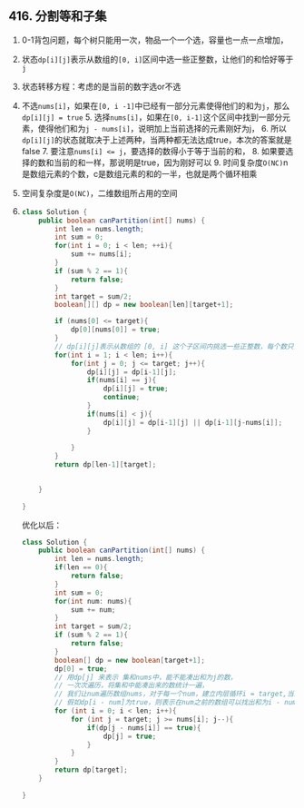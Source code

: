 ## 416. 分割等和子集

1. 0-1背包问题，每个树只能用一次，物品一个一个选，容量也一点一点增加，

2. 状态`dp[i][j]`表示从数组的`[0, i]`区间中选一些正整数，让他们的和恰好等于`j`

3. 状态转移方程：考虑的是当前的数字选or不选

4. 不选`nums[i]`，如果在`[0, i -1]`中已经有一部分元素使得他们的和为`j`，那么`dp[i][j] = true`
	5. 选择`nums[i]`，如果在`[0, i-1]`这个区间中找到一部分元素，使得他们和为`j - nums[i]`，说明加上当前选择的元素刚好为j，
	6. 所以`dp[i][j]`的状态就取决于上述两种，当两种都无法达成true，本次的答案就是false
	7. 要注意`nums[i] <= j`，要选择的数得小于等于当前的和，
	8. 如果要选择的数和当前的和一样，那说明是true，因为刚好可以
	9. 时间复杂度`O(NC)`n是数组元素的个数，c是数组元素的和的一半，也就是两个循环相乘
	
  5. 空间复杂度是`O(NC)`，二维数组所占用的空间

  6. ```java
     class Solution {
         public boolean canPartition(int[] nums) {
             int len = nums.length;
             int sum = 0;
             for(int i = 0; i < len; ++i){
                 sum += nums[i];
             }
             if (sum % 2 == 1){
                 return false;
             }
             int target = sum/2;
             boolean[][] dp = new boolean[len][target+1];
     
             if (nums[0] <= target){
                 dp[0][nums[0]] = true;
             }
             // dp[i][j]表示从数组的 [0, i] 这个子区间内挑选一些正整数，每个数只能用一次，使得这些数的和恰好等于 j。
             for(int i = 1; i < len; i++){
                 for(int j = 0; j <= target; j++){
                     dp[i][j] = dp[i-1][j];
                     if(nums[i] == j){
                         dp[i][j] = true;
                         continue;
                     }
                     if(nums[i] < j){
                         dp[i][j] = dp[i-1][j] || dp[i-1][j-nums[i]];
                     }
                     
                 }
             }
             return dp[len-1][target];
     
             
         }
       
     }
     ```

     优化以后：

     ```java
     class Solution {
         public boolean canPartition(int[] nums) {
             int len = nums.length;
             if(len == 0){
                 return false;
             }
             int sum = 0;
             for(int num: nums){
                 sum += num;
             }
             int target = sum/2;
             if (sum % 2 == 1){
                 return false;
             }
             boolean[] dp = new boolean[target+1];
             dp[0] = true;
             // 用dp[j] 来表示 集和nums中，能不能凑出和为j的数，
             // 一次次遍历，将集和中能凑出来的数统计一遍，
             // 我们让num遍历数组nums，对于每一个num，建立内层循环i = target,当i >= num的时候，更新dp[i]
             // 假如dp[i - num]为true，则表示在num之前的数组可以找出和为i - num的集合，那么再加入了num之 后，数组也能找出和为i的集合，于是dp[i]更新为true。
             for (int i = 0; i < len; i++){
                 for (int j = target; j >= nums[i]; j--){
                     if(dp[j - nums[i]] == true){
                         dp[j] = true;
                     }
                 }
             }
             return dp[target];
         }
       
     }
     ```

     